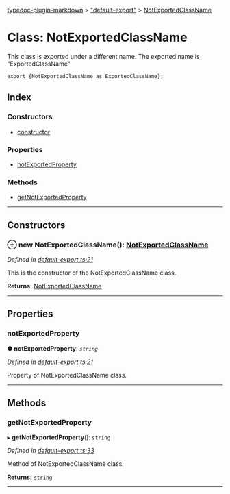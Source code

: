 [typedoc-plugin-markdown](../README.md) > ["default-export"](../modules/_default_export_.md) > [NotExportedClassName](../classes/_default_export_.notexportedclassname.md)

# Class: NotExportedClassName

This class is exported under a different name. The exported name is "ExportedClassName"

    export {NotExportedClassName as ExportedClassName};

## Index

### Constructors

* [constructor](_default_export_.notexportedclassname.md#constructor)

### Properties

* [notExportedProperty](_default_export_.notexportedclassname.md#notexportedproperty)

### Methods

* [getNotExportedProperty](_default_export_.notexportedclassname.md#getnotexportedproperty)

---

## Constructors
<a id="constructor"></a>

### ⊕ **new NotExportedClassName**(): [NotExportedClassName](_default_export_.notexportedclassname.md)

*Defined in [default-export.ts:21](https://github.com/tgreyjs/typedoc-plugin-markdown/blob/master/tests/src/default-export.ts#L21)*

This is the constructor of the NotExportedClassName class.

**Returns:** [NotExportedClassName](_default_export_.notexportedclassname.md)

---

## Properties
<a id="notexportedproperty"></a>

###  notExportedProperty

**●  notExportedProperty**:  *`string`* 

*Defined in [default-export.ts:21](https://github.com/tgreyjs/typedoc-plugin-markdown/blob/master/tests/src/default-export.ts#L21)*

Property of NotExportedClassName class.

___

## Methods
<a id="getnotexportedproperty"></a>

###  getNotExportedProperty

▸ **getNotExportedProperty**(): `string`

*Defined in [default-export.ts:33](https://github.com/tgreyjs/typedoc-plugin-markdown/blob/master/tests/src/default-export.ts#L33)*

Method of NotExportedClassName class.

**Returns:** `string`

___

